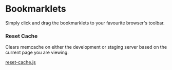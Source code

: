 # Bookmarklets

Simply click and drag the bookmarklets to your favourite browser's toolbar.

### Reset Cache

Clears memcache on either the development or staging server based on the current page you are viewing.

[reset-cache.js](https://github.com/mattbenton/fanplayr/blob/master/bookmarklets/reset-cache.js)